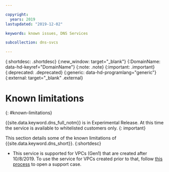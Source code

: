 ```yaml
---

copyright:
  years: 2019
lastupdated: "2019-12-02"

keywords: known issues, DNS Services

subcollection: dns-svcs

---
```


{:shortdesc: .shortdesc}
{:new_window: target="_blank"}
{:DomainName: data-hd-keyref="DomainName"}
{:note: .note}
{:important: .important}
{:deprecated: .deprecated}
{:generic: data-hd-programlang="generic"}
{:external: target="_blank" .external}

# Known limitations
{: #known-limitations}

{{site.data.keyword.dns_full_notm}} is in Experimental Release. At this time the service is available to whitelisted customers only.
{: important}

This section details some of the known limitations of {{site.data.keyword.dns_short}}.
{:shortdesc}

 * This service is supported for VPCs (Gen1) that are created after 10/8/2019. To use the service for VPCs created prior to that, follow [this process](https://www.ibm.com/support/pages/node/1086243) to open a support case.
